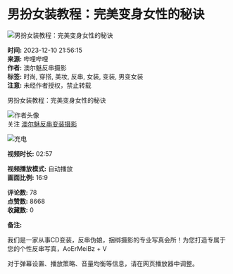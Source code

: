 # 男扮女装教程：完美变身女性的秘诀

![男扮女装教程：完美变身女性的秘诀](//i2.hdslb.com/bfs/archive/304b7c2cb3734687b8d8bb7e301bb42e3debb5cc.jpg@518w_290h_1c_!web-video-share-cover.webp)

**时间:** 2023-12-10 21:56:15  
**来源:** 哔哩哔哩  
**作者:** 澳尔魅反串摄影  
**标签:** 时尚, 穿搭, 美妆, 反串, 女装, 变装, 男变女装  
**注意:** 未经作者授权，禁止转载  

男扮女装教程：完美变身女性的秘诀

![作者头像](//i0.hdslb.com/bfs/face/7d8ca35220ea7a771d2bbb5ba7d1f0a97c33b1cf.jpg@96w.webp)  
关注 [澳尔魅反串变装摄影](//space.bilibili.com/1173969186) 

![充电](https://i0.hdslb.com/bfs/garb/item/33e2e72d9a0c855f036b4cb55448f44af67a0635.png@.webp)

**视频时长:** 02:57

**视频播放模式:** 自动播放  
**画面比例:** 16:9  

**评论数:** 78  
**点赞数:** 8668  
**收藏数:** 0  

**备注:**  
  
我们是一家从事CD变装，反串伪娘，捆绑摄影的专业写真会所！为您打造专属于您的个性反串写真，AoErMeiBz + V  

对于弹幕设置、播放策略、音量均衡等信息，请在网页播放器中调整。